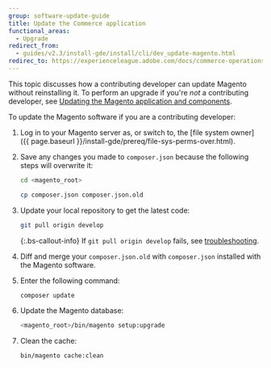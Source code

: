 ```yaml
---
group: software-update-guide
title: Update the Commerce application
functional_areas:
  - Upgrade
redirect_from:
  - guides/v2.3/install-gde/install/cli/dev_update-magento.html
redirec_to: https://experienceleague.adobe.com/docs/commerce-operations/upgrade-guide/developer/git-installs.html
---
```


This topic discusses how a contributing developer can update Magento without reinstalling it. To perform an upgrade if you're *not* a contributing developer, see [Updating the Magento application and components](https://experienceleague.adobe.com/docs/commerce-operations/upgrade-guide/overview.html).

To update the Magento software if you are a contributing developer:

1. Log in to your Magento server as, or switch to, the [file system owner]({{ page.baseurl }}/install-gde/prereq/file-sys-perms-over.html).
1. Save any changes you made to `composer.json` because the following steps will overwrite it:

   ```bash
   cd <magento_root>
   ```

   ```bash
   cp composer.json composer.json.old
   ```

1. Update your local repository to get the latest code:

   ```bash
   git pull origin develop
   ```

    {:.bs-callout-info}
   If `git pull origin develop` fails, see [troubleshooting](https://support.magento.com/hc/en-us/articles/360034229872).

1. Diff and merge your `composer.json.old` with `composer.json` installed with the Magento software.
1. Enter the following command:

   ```bash
   composer update
   ```

1. Update the Magento database:

   ```bash
   <magento_root>/bin/magento setup:upgrade
   ```

1. Clean the cache:

   ```bash
   bin/magento cache:clean
   ```
